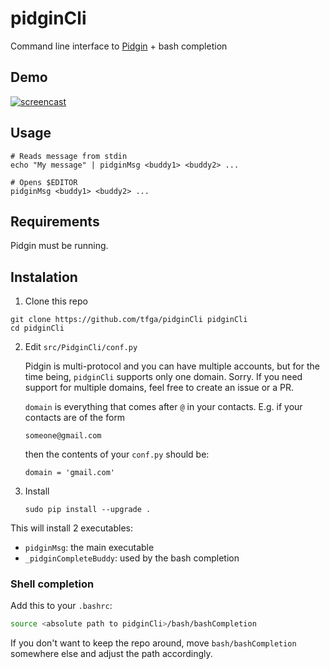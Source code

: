 # pidginCli
Command line interface to [Pidgin](https://www.pidgin.im/) + bash completion

## Demo

[![screencast](https://img.youtube.com/vi/BBvfG0d-AxU/0.jpg)](https://youtu.be/BBvfG0d-AxU)

## Usage

```
# Reads message from stdin
echo "My message" | pidginMsg <buddy1> <buddy2> ...

# Opens $EDITOR
pidginMsg <buddy1> <buddy2> ...
```

## Requirements

Pidgin must be running.

## Instalation

1. Clone this repo
```
git clone https://github.com/tfga/pidginCli pidginCli
cd pidginCli
```

2. Edit `src/PidginCli/conf.py`

   Pidgin is multi-protocol and you can have multiple accounts, but for the time being, `pidginCli` supports only one domain. Sorry. If you need support for multiple domains, feel free to create an issue or a PR.

   `domain` is everything that comes after `@` in your contacts. E.g. if your contacts are of the form

   `someone@gmail.com`

   then the contents of your `conf.py` should be:

    ```
    domain = 'gmail.com'
    ```

3. Install

   ```
   sudo pip install --upgrade .
   ```

This will install 2 executables:

  * `pidginMsg`: the main executable
  * `_pidginCompleteBuddy`: used by the bash completion

### Shell completion

Add this to your `.bashrc`:

```sh
source <absolute path to pidginCli>/bash/bashCompletion
```

If you don't want to keep the repo around, move `bash/bashCompletion` somewhere else and adjust the path accordingly.
